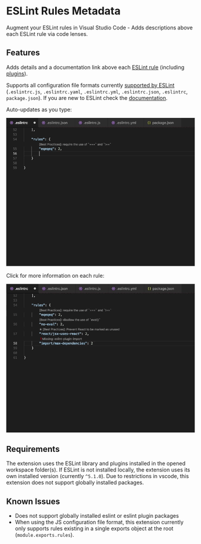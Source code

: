 # ESLint Rules Metadata

Augment your ESLint rules in Visual Studio Code - Adds descriptions above each ESLint rule via code lenses.

## Features

Adds details and a documentation link above each [ESLint rule](https://eslint.org/docs/rules/) (including [plugins](https://www.npmjs.com/search?q=eslint-plugin-&ranking=popularity)).

Supports all configuration file formats currently [supported by ESLint](https://eslint.org/docs/user-guide/configuring#configuration-file-formats) (`.eslintrc.js`, `.eslintrc.yaml`, `.eslintrc.yml`, `.eslintrc.json`, `.eslintrc`, `package.json`). If you are new to ESLint check the [documentation](http://eslint.org/).  

Auto-updates as you type:

![Main](images/lintlens-preview-main.gif)


Click for more information on each rule:

![Main](images/lintlens-preview-links.gif)


## Requirements

The extension uses the ESLint library and plugins installed in the opened workspace folder(s).  If ESLint is not installed locally, the extension uses its own installed version (currently `^5.1.0`).  Due to restrictions in vscode, this extension does not support globally installed packages.

## Known Issues

- Does not support globally installed eslint or eslint plugin packages
- When using the JS configuration file format, this extension currently only supports rules existing in a single exports object at the root (`module.exports.rules`).
